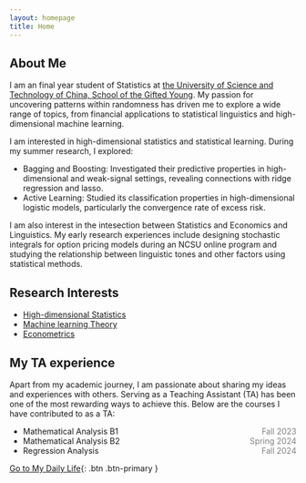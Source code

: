 ```yaml
---
layout: homepage
title: Home
---
```


## About Me

I am an final year student of Statistics at [the University of Science and Technology of China, School of the Gifted Young]([https://en.scgy.ustc.edu.cn/]). My passion for uncovering patterns within randomness has driven me to explore a wide range of topics, from financial applications to statistical linguistics and high-dimensional machine learning.

I am interested in high-dimensional statistics and statistical learning. During my summer research, I explored:

-  Bagging and Boosting: Investigated their predictive properties in high-dimensional and weak-signal settings, revealing connections with ridge regression and lasso.
-  Active Learning: Studied its classification properties in high-dimensional logistic models, particularly the convergence rate of excess risk.

I am also interest in the intesection between Statistics and Economics and Linguistics. My early research experiences include designing stochastic integrals for option pricing models during an NCSU online program and studying the relationship between linguistic tones and other factors using statistical methods.

## Research Interests

- <ins> High-dimensional Statistics
- <ins> Machine learning Theory
- <ins> Econometrics

## My TA experience

Apart from my academic journey, I am passionate about sharing my ideas and experiences with others. Serving as a Teaching Assistant (TA) has been one of the most rewarding ways to achieve this. Below are the courses I have contributed to as a TA:

- <span style="display: inline-block; width: 80%;">Mathematical Analysis B1</span> <span style="float: right; color: gray;">Fall 2023</span>
- <span style="display: inline-block; width: 80%;">Mathematical Analysis B2</span> <span style="float: right; color: gray;">Spring 2024</span>
- <span style="display: inline-block; width: 80%;">Regression Analysis</span> <span style="float: right; color: gray;">Fall 2024</span>
  
[Go to My Daily Life](mylife.html){: .btn .btn-primary }




